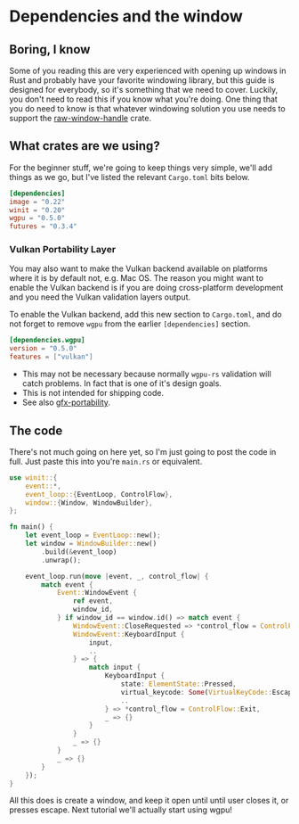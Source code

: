 # Dependencies and the window

## Boring, I know
Some of you reading this are very experienced with opening up windows in Rust and probably have your favorite windowing library, but this guide is designed for everybody, so it's something that we need to cover. Luckily, you don't need to read this if you know what you're doing. One thing that you do need to know is that whatever windowing solution you use needs to support the [raw-window-handle](https://github.com/rust-windowing/raw-window-handle) crate.

## What crates are we using?
For the beginner stuff, we're going to keep things very simple, we'll add things as we go, but I've listed the relevant `Cargo.toml` bits below.

```toml
[dependencies]
image = "0.22"
winit = "0.20"
wgpu = "0.5.0"
futures = "0.3.4"
```

### Vulkan Portability Layer

You may also want to make the Vulkan backend available on platforms where it is by default not, e.g. Mac OS. The reason
you might want to enable the Vulkan backend is if you are doing cross-platform development and you need the
Vulkan validation layers output. 

To enable the Vulkan backend, add this new section to `Cargo.toml`, and do not forget to remove `wgpu` from the earlier
`[dependencies]` section.

``` toml
[dependencies.wgpu]
version = "0.5.0"
features = ["vulkan"]
```

- This may not be necessary because normally `wgpu-rs` validation will catch problems. In fact that is one of it's
  design goals.
- This is not intended for shipping code. 
- See also [gfx-portability](https://github.com/gfx-rs/portability).

## The code
There's not much going on here yet, so I'm just going to post the code in full. Just paste this into you're `main.rs` or equivalent.

```rust
use winit::{
    event::*,
    event_loop::{EventLoop, ControlFlow},
    window::{Window, WindowBuilder},
};

fn main() {
    let event_loop = EventLoop::new();
    let window = WindowBuilder::new()
        .build(&event_loop)
        .unwrap();

    event_loop.run(move |event, _, control_flow| {
        match event {
            Event::WindowEvent {
                ref event,
                window_id,
            } if window_id == window.id() => match event {
                WindowEvent::CloseRequested => *control_flow = ControlFlow::Exit,
                WindowEvent::KeyboardInput {
                    input,
                    ..
                } => {
                    match input {
                        KeyboardInput {
                            state: ElementState::Pressed,
                            virtual_keycode: Some(VirtualKeyCode::Escape),
                            ..
                        } => *control_flow = ControlFlow::Exit,
                        _ => {}
                    }
                }
                _ => {}
            }
            _ => {}
        }
    });
}
```

All this does is create a window, and keep it open until until user closes it, or presses escape. Next tutorial we'll actually start using wgpu!

<AutoGithubLink/>
